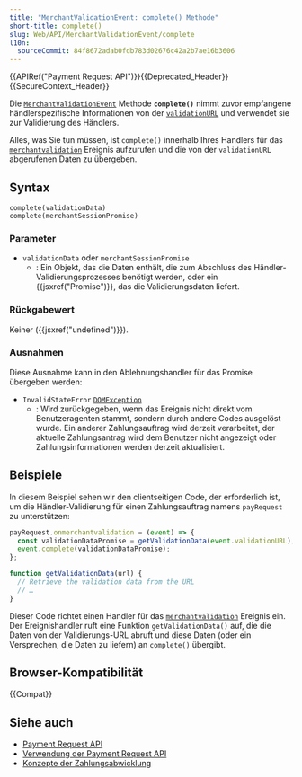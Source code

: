 ```yaml
---
title: "MerchantValidationEvent: complete() Methode"
short-title: complete()
slug: Web/API/MerchantValidationEvent/complete
l10n:
  sourceCommit: 84f8672adab0fdb783d02676c42a2b7ae16b3606
---
```


{{APIRef("Payment Request API")}}{{Deprecated_Header}}{{SecureContext_Header}}

Die [`MerchantValidationEvent`](/de/docs/Web/API/MerchantValidationEvent) Methode **`complete()`** nimmt zuvor empfangene händlerspezifische Informationen von der [`validationURL`](/de/docs/Web/API/MerchantValidationEvent/validationURL) und verwendet sie zur Validierung des Händlers.

Alles, was Sie tun müssen, ist `complete()` innerhalb Ihres Handlers für das [`merchantvalidation`](/de/docs/Web/API/PaymentRequest/merchantvalidation_event) Ereignis aufzurufen und die von der `validationURL` abgerufenen Daten zu übergeben.

## Syntax

```js-nolint
complete(validationData)
complete(merchantSessionPromise)
```

### Parameter

- `validationData` oder `merchantSessionPromise`
  - : Ein Objekt, das die Daten enthält, die zum Abschluss des Händler-Validierungsprozesses benötigt werden, oder ein {{jsxref("Promise")}}, das die Validierungsdaten liefert.

### Rückgabewert

Keiner ({{jsxref("undefined")}}).

### Ausnahmen

Diese Ausnahme kann in den Ablehnungshandler für das Promise übergeben werden:

- `InvalidStateError` [`DOMException`](/de/docs/Web/API/DOMException)
  - : Wird zurückgegeben, wenn das Ereignis nicht direkt vom Benutzeragenten stammt, sondern durch andere Codes ausgelöst wurde. Ein anderer Zahlungsauftrag wird derzeit verarbeitet, der aktuelle Zahlungsantrag wird dem Benutzer nicht angezeigt oder Zahlungsinformationen werden derzeit aktualisiert.

## Beispiele

In diesem Beispiel sehen wir den clientseitigen Code, der erforderlich ist, um die Händler-Validierung für einen Zahlungsauftrag namens `payRequest` zu unterstützen:

```js
payRequest.onmerchantvalidation = (event) => {
  const validationDataPromise = getValidationData(event.validationURL);
  event.complete(validationDataPromise);
};

function getValidationData(url) {
  // Retrieve the validation data from the URL
  // …
}
```

Dieser Code richtet einen Handler für das [`merchantvalidation`](/de/docs/Web/API/PaymentRequest/merchantvalidation_event) Ereignis ein. Der Ereignishandler ruft eine Funktion `getValidationData()` auf, die die Daten von der Validierungs-URL abruft und diese Daten (oder ein Versprechen, die Daten zu liefern) an `complete()` übergibt.

## Browser-Kompatibilität

{{Compat}}

## Siehe auch

- [Payment Request API](/de/docs/Web/API/Payment_Request_API)
- [Verwendung der Payment Request API](/de/docs/Web/API/Payment_Request_API/Using_the_Payment_Request_API)
- [Konzepte der Zahlungsabwicklung](/de/docs/Web/API/Payment_Request_API/Concepts)
